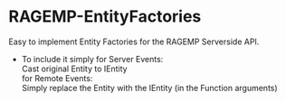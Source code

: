 # RAGEMP-EntityFactories
 
Easy to implement Entity Factories for the RAGEMP Serverside API.

- To include it simply
for Server Events: </br>
   Cast original Entity to IEntity  </br>
for Remote Events:  </br>
   Simply replace the Entity with the IEntity (in the Function arguments)
